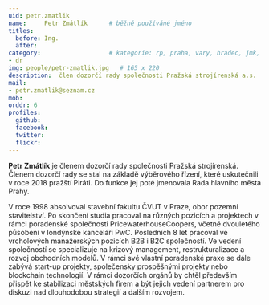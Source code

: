 ```yaml
---
uid: petr.zmatlik
name:     Petr Zmátlík  	# běžně používáné jméno
titles:
  before: Ing. 
  after: 
category:                 	# kategorie: rp, praha, vary, hradec, jmk, senat
- dr
img: people/petr-zmatlik.jpg   # 165 x 220
description:  člen dozorčí rady společnosti Pražská strojírenská a.s.    	# kratký popis, max 160 znaků
mail:
- petr.zmatlik@seznam.cz
mob:
orddr: 6
profiles:
  github:       
  facebook:    
  twitter: 		  
  flickr:		  
---
```


**Petr Zmátlík** je členem dozorčí rady společnosti Pražská strojírenská. Členem dozorčí rady se stal na základě výběrového řízení, které uskutečnili v roce 2018 pražští Piráti. Do funkce jej poté jmenovala Rada hlavního města Prahy. 

V roce 1998 absolvoval stavební fakultu ČVUT v Praze, obor pozemní stavitelství. Po skončení studia pracoval na různých pozicích a projektech v rámci poradenské společnosti PricewaterhouseCoopers, včetně dvouletého působení v londýnské kanceláři PwC. Posledních 8 let pracoval ve vrcholových manažerských pozicích B2B i B2C společností. Ve vedení společností se specializuje na krizový management, restrukturalizace a rozvoj obchodních modelů. V rámci své vlastní poradenské praxe se dále zabývá start-up projekty, společensky prospěšnými projekty nebo blockchain technologií. V rámci dozorčích orgánů by chtěl především přispět ke stabilizaci městských firem a být jejich vedení partnerem pro diskuzi nad dlouhodobou strategií a dalším rozvojem.

